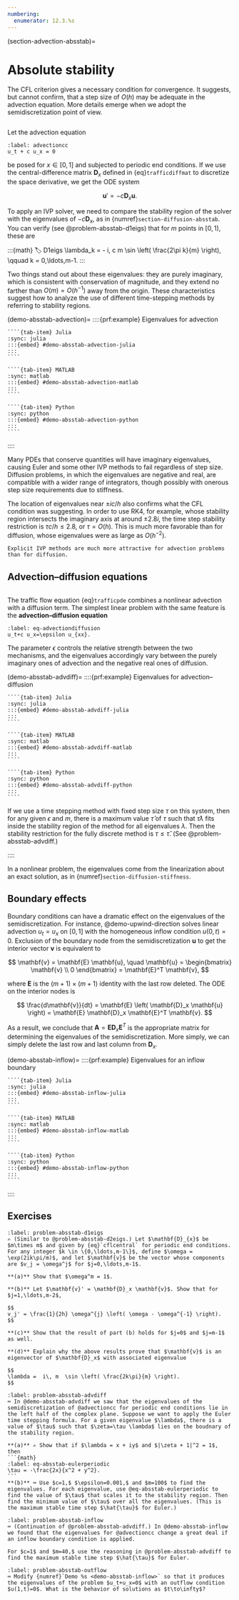 ```yaml
---
numbering:
  enumerator: 12.3.%s
---
```

(section-advection-absstab)=
# Absolute stability

The CFL criterion gives a necessary condition for convergence. It suggests, but cannot confirm, that a step size of $O(h)$ may be adequate in the advection equation. More details emerge when we adopt the semidiscretization point of view.

```{index} method of lines
```

Let the advection equation

```{math}
:label: advectioncc
u_t + c u_x = 0
```

be posed for $x \in [0,1]$ and subjected to periodic end conditions. If we use the central-difference matrix $\mathbf{D}_x$ defined in {eq}`trafficdiffmat` to discretize the space derivative, we get the ODE system

$$
  \mathbf{u}' = -c \mathbf{D}_x \mathbf{u}.
$$

To apply an IVP solver, we need to compare the stability region of the solver with the eigenvalues of $-c \mathbf{D}_x$, as in {numref}`section-diffusion-absstab`. You can verify (see @problem-absstab-d1eigs) that for $m$ points in $[0,1)$, these are

:::{math}
:label: D1eigs
  \lambda_k = - i\, c m \sin \left( \frac{2\pi k}{m} \right), \qquad k = 0,\ldots,m-1.
:::

Two things stand out about these eigenvalues: they are purely imaginary, which is consistent with conservation of magnitude, and they extend no farther than $O(m)=O(h^{-1})$ away from the origin. These characteristics suggest how to analyze the use of different time-stepping methods by referring to stability regions.

(demo-absstab-advection)=
::::{prf:example} Eigenvalues for advection

`````{tab-set}
````{tab-item} Julia
:sync: julia
:::{embed} #demo-absstab-advection-julia
:::
````

````{tab-item} MATLAB
:sync: matlab
:::{embed} #demo-absstab-advection-matlab
:::
````

````{tab-item} Python
:sync: python
:::{embed} #demo-absstab-advection-python
:::
````
`````
::::



Many PDEs that conserve quantities will have imaginary eigenvalues, causing Euler and some other IVP methods to fail regardless of step size. Diffusion problems, in which the eigenvalues are negative and real, are compatible with a wider range of integrators, though possibly with onerous step size requirements due to stiffness.

The location of eigenvalues near $\pm ic/h$ also confirms what the CFL condition was suggesting. In order to use RK4, for example, whose stability region intersects the imaginary axis at around $\pm 2.8i$, the time step stability restriction is $\tau c/h \le 2.8$, or $\tau=O(h)$. This is much more favorable than for diffusion, whose eigenvalues were as large as $O(h^{-2})$.

```{important}
Explicit IVP methods are much more attractive for advection problems than for diffusion.
```

## Advection–diffusion equations

```{index} ! advection-diffusion equation
```

The traffic flow equation {eq}`trafficpde` combines a nonlinear advection with a diffusion term. The simplest linear problem with the same feature is the **advection–diffusion equation**

```{math}
:label: eq-advectiondiffusion
u_t+c u_x=\epsilon u_{xx}.
```

The parameter $\epsilon$ controls the relative strength between the two mechanisms, and the eigenvalues accordingly vary between the purely imaginary ones of advection and the negative real ones of diffusion.

(demo-absstab-advdiff)=
::::{prf:example} Eigenvalues for advection–diffusion

`````{tab-set}
````{tab-item} Julia
:sync: julia
:::{embed} #demo-absstab-advdiff-julia
:::
````

````{tab-item} MATLAB
:sync: matlab
:::{embed} #demo-absstab-advdiff-matlab
:::
````

````{tab-item} Python
:sync: python
:::{embed} #demo-absstab-advdiff-python
:::
````
`````

If we use a time stepping method with fixed step size $\tau$ on this system, then for any given $\epsilon$ and $m$, there is a maximum value $\hat{\tau}$ of $\tau$ such that $\hat{\tau} \lambda$ fits inside the stability region of the method for all eigenvalues $\lambda$. Then the stability restriction for the fully discrete method is $\tau \le \hat{\tau}$. (See @problem-absstab-advdiff.)

::::

In a nonlinear problem, the eigenvalues come from the linearization about an exact solution, as in {numref}`section-diffusion-stiffness`.

## Boundary effects

Boundary conditions can have a dramatic effect on the eigenvalues of the semidiscretization. For instance, @demo-upwind-direction solves linear advection $u_t=u_x$ on $[0,1]$ with the homogeneous inflow condition $u(0,t)=0$. Exclusion of the boundary node from the semidiscretization $\mathbf{u}$ to get the interior vector $\mathbf{v}$ is equivalent to 

$$
\mathbf{v} = \mathbf{E} \mathbf{u}, \quad   \mathbf{u} = \begin{bmatrix}  \mathbf{v} \\ 0 \end{bmatrix} = \mathbf{E}^T \mathbf{v},
$$

where $\mathbf{E}$ is the $(m+1)\times (m+1)$ identity with the last row deleted. The ODE on the interior nodes is 

$$
\frac{d\mathbf{v}}{dt} = \mathbf{E} \left( \mathbf{D}_x \mathbf{u} \right) = \mathbf{E} \mathbf{D}_x \mathbf{E}^T \mathbf{v}.
$$

As a result, we conclude that $\mathbf{A} = \mathbf{E} \mathbf{D}_x \mathbf{E}^T$ is the appropriate matrix for determining the eigenvalues of the semidiscretization. More simply, we can simply delete the last row and last column from $\mathbf{D}_x$. 

(demo-absstab-inflow)=
::::{prf:example} Eigenvalues for an inflow boundary

`````{tab-set}
````{tab-item} Julia
:sync: julia
:::{embed} #demo-absstab-inflow-julia
:::
````

````{tab-item} MATLAB
:sync: matlab
:::{embed} #demo-absstab-inflow-matlab
:::
````

````{tab-item} Python
:sync: python
:::{embed} #demo-absstab-inflow-python
:::
````
`````
::::

## Exercises

``````{exercise}
:label: problem-absstab-d1eigs
✍ (Similar to @problem-absstab-d2eigs.) Let $\mathbf{D}_{x}$ be $m\times m$ and given by {eq}`cflcentral` for periodic end conditions. For any integer $k \in \{0,\ldots,m-1\}$, define $\omega = \exp(2ik\pi/m)$, and let $\mathbf{v}$ be the vector whose components are $v_j = \omega^j$ for $j=0,\ldots,m-1$.

**(a)** Show that $\omega^m = 1$. 

**(b)** Let $\mathbf{v}' = \mathbf{D}_x \mathbf{v}$. Show that for $j=1,\ldots,m-2$,

$$
v_j' = \frac{1}{2h} \omega^{j} \left( \omega - \omega^{-1} \right). 
$$

**(c)** Show that the result of part (b) holds for $j=0$ and $j=m-1$ as well.

**(d)** Explain why the above results prove that $\mathbf{v}$ is an eigenvector of $\mathbf{D}_x$ with associated eigenvalue

$$
\lambda =  i\, m  \sin \left( \frac{2k\pi}{m} \right).
$$
``````

``````{exercise}
:label: problem-absstab-advdiff
⌨ In @demo-absstab-advdiff we saw that the eigenvalues of the semidiscretization of @advectioncc for periodic end conditions lie in the left half of the complex plane. Suppose we want to apply the Euler time stepping formula. For a given eigenvalue $\lambda$, there is a value of $\tau$ such that $\zeta=\tau \lambda$ lies on the boudnary of the stability region.

**(a)** ✍ Show that if $\lambda = x + iy$ and $|\zeta + 1|^2 = 1$, then  
```{math}
:label: eq-absstab-eulerperiodic
\tau = -\frac{2x}{x^2 + y^2}.
```
**(b)** ⌨ Use $c=1,$ $\epsilon=0.001,$ and $m=100$ to find the eigenvalues. For each eigenvalue, use @eq-absstab-eulerperiodic to find the value of $\tau$ that scales it to the stability region. Then find the minimum value of $\tau$ over all the eigenvalues. (This is the maximum stable time step $\hat{\tau}$ for Euler.)
``````

``````{exercise}
:label: problem-absstab-inflow
⌨ (Continuation of @problem-absstab-advdiff.) In @demo-absstab-inflow we found that the eigenvalues for @advectioncc change a great deal if an inflow boundary condition is applied. 

For $c=1$ and $m=40,$ use the reasoning in @problem-absstab-advdiff to find the maximum stable time step $\hat{\tau}$ for Euler.
``````

``````{exercise}
:label: problem-absstab-outflow
⌨ Modify {numref}`Demo %s <demo-absstab-inflow>` so that it produces the eigenvalues of the problem $u_t+u_x=0$ with an outflow condition $u(1,t)=0$. What is the behavior of solutions as $t\to\infty$?
``````
